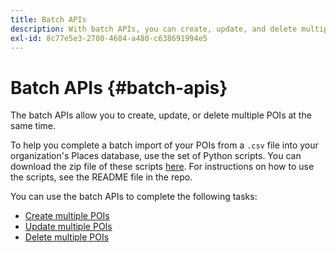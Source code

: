 ```yaml
---
title: Batch APIs
description: With batch APIs, you can create, update, and delete multiple POIs.
exl-id: 8c77e5e3-2700-4684-a480-c638691994e5
---
```

# Batch APIs {#batch-apis}

The batch APIs allow you to create, update, or delete multiple POIs at the same time.

To help you complete a batch import of your POIs from a `.csv` file into your organization's Places database, use the set of Python scripts. You can download the zip file of these scripts [here](https://github.com/adobe/places-scripts). For instructions on how to use the scripts, see the README file  in the repo.

You can use the batch APIs to complete the following tasks:

* [Create multiple POIs](/help/web-service-api/api-usage/manage-pois/batch-apis/create-multiple-pois.md)
* [Update multiple POIs](/help/web-service-api/api-usage/manage-pois/batch-apis/update-multiple-pois.md)
* [Delete multiple POIs](/help/web-service-api/api-usage/manage-pois/batch-apis/delete-multiple-pois.md)
